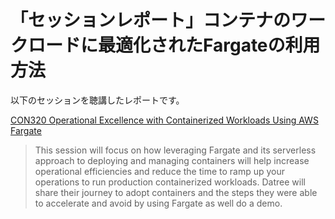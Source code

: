 # 「セッションレポート」コンテナのワークロードに最適化されたFargateの利用方法

以下のセッションを聴講したレポートです。



<a href="https://www.portal.reinvent.awsevents.com/connect/sessionDetail.ww?SESSION_ID=22969" target="_blank">CON320 Operational Excellence with Containerized Workloads Using AWS Fargate</a>

<blockquote>This session will focus on how leveraging Fargate and its serverless approach to deploying and managing containers will help increase operational efficiencies and reduce the time to ramp up your operations to run production containerized workloads. Datree will share their journey to adopt containers and the steps they were able to accelerate and avoid by using Fargate as well do a demo.</blockquote>



